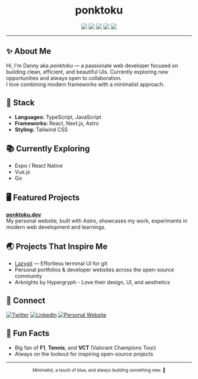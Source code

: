 <!-- GitHub Profile README for ponktoku -->

<h1 align="center">ponktoku</h1>

<p align="center">
  <img src="https://img.shields.io/badge/Typescript-3178c6?style=flat&logo=typescript&logoColor=white" />
  <img src="https://img.shields.io/badge/React-0078D4?style=flat&logo=react&logoColor=white" />
  <img src="https://img.shields.io/badge/Next.js-000?style=flat&logo=next.js&logoColor=white" />
  <img src="https://img.shields.io/badge/Astro-1a1a1a?style=flat&logo=astro&logoColor=white" />
  <img src="https://img.shields.io/badge/Tailwind_CSS-38BDF8?style=flat&logo=tailwind-css&logoColor=white" />
</p>

---

## ✨ About Me

Hi, I'm Danny aka _ponktoku_ — a passionate web developer focused on building clean, efficient, and beautiful UIs. Currently exploring new opportunities and always open to collaboration.  
I love combining modern frameworks with a minimalist approach.

## 🚀 Stack

- **Languages:** TypeScript, JavaScript
- **Frameworks:** React, Next.js, Astro
- **Styling:** Tailwind CSS

## 📚 Currently Exploring

- Expo / React Native
- Vue.js
- Go

## 🖥️ Featured Projects

**[ponktoku.dev](https://ponktoku.dev/)**  
My personal website, built with Astro, showcases my work, experiments in modern web development and learnings.

## 🌏 Projects That Inspire Me

- [Lazygit](https://github.com/jesseduffield/lazygit) — Effortless terminal UI for git
- Personal portfolios & developer websites across the open-source community
- Arknights by Hypergryph - Love their design, UI, and aesthetics

## 💬 Connect

[![Twitter](https://img.shields.io/badge/Twitter-1DA1F2?style=flat&logo=twitter&logoColor=white)](https://x.com/ponktokuDotDev)
[![LinkedIn](https://img.shields.io/badge/LinkedIn-0077B5?style=flat&logo=linkedin&logoColor=white)](https://www.linkedin.com/in/danny-bao/)
[![Personal Website](https://img.shields.io/badge/Website-3178c6?style=flat&logo=astro&logoColor=white)](https://www.ponktoku.dev/en/)

## 🎾 Fun Facts

- Big fan of **F1**, **Tennis**, and **VCT** (Valorant Champions Tour)
- Always on the lookout for inspiring open-source projects

---

<p align="center">
  <sub>Minimalist, a touch of blue, and always building something new. 🌊</sub>
</p>
